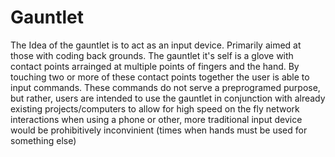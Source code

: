 # Gauntlet
The Idea of the gauntlet is to act as an input device. Primarily aimed at those with coding back grounds.
The gauntlet it's self is a glove with contact points arrainged at multiple points of fingers and the hand. By touching two or more of these contact points together the user is able to input commands.
These commands do not serve a preprogramed purpose, but rather, users are intended to use the gauntlet in conjunction with already existing projects/computers to allow for high speed on the fly network interactions when using a phone or other, more traditional input device would be prohibitively inconvinient (times when hands must be used for something else)
